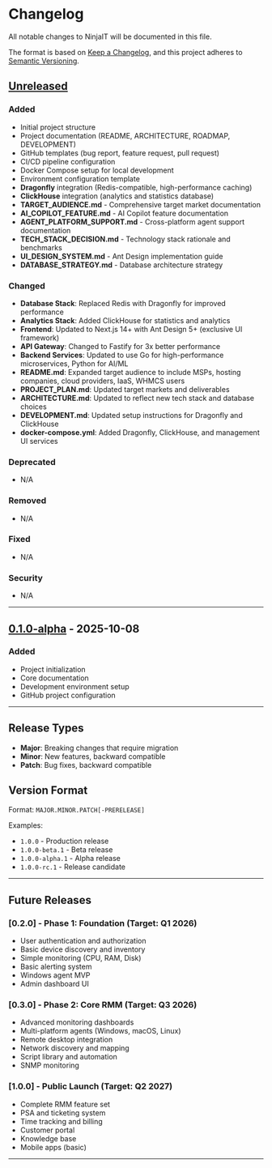 # Changelog

All notable changes to NinjaIT will be documented in this file.

The format is based on [Keep a Changelog](https://keepachangelog.com/en/1.0.0/),
and this project adheres to [Semantic Versioning](https://semver.org/spec/v2.0.0.html).

## [Unreleased]

### Added
- Initial project structure
- Project documentation (README, ARCHITECTURE, ROADMAP, DEVELOPMENT)
- GitHub templates (bug report, feature request, pull request)
- CI/CD pipeline configuration
- Docker Compose setup for local development
- Environment configuration template
- **Dragonfly** integration (Redis-compatible, high-performance caching)
- **ClickHouse** integration (analytics and statistics database)
- **TARGET_AUDIENCE.md** - Comprehensive target market documentation
- **AI_COPILOT_FEATURE.md** - AI Copilot feature documentation
- **AGENT_PLATFORM_SUPPORT.md** - Cross-platform agent support documentation
- **TECH_STACK_DECISION.md** - Technology stack rationale and benchmarks
- **UI_DESIGN_SYSTEM.md** - Ant Design implementation guide
- **DATABASE_STRATEGY.md** - Database architecture strategy

### Changed
- **Database Stack**: Replaced Redis with Dragonfly for improved performance
- **Analytics Stack**: Added ClickHouse for statistics and analytics
- **Frontend**: Updated to Next.js 14+ with Ant Design 5+ (exclusive UI framework)
- **API Gateway**: Changed to Fastify for 3x better performance
- **Backend Services**: Updated to use Go for high-performance microservices, Python for AI/ML
- **README.md**: Expanded target audience to include MSPs, hosting companies, cloud providers, IaaS, WHMCS users
- **PROJECT_PLAN.md**: Updated target markets and deliverables
- **ARCHITECTURE.md**: Updated to reflect new tech stack and database choices
- **DEVELOPMENT.md**: Updated setup instructions for Dragonfly and ClickHouse
- **docker-compose.yml**: Added Dragonfly, ClickHouse, and management UI services

### Deprecated
- N/A

### Removed
- N/A

### Fixed
- N/A

### Security
- N/A

---

## [0.1.0-alpha] - 2025-10-08

### Added
- Project initialization
- Core documentation
- Development environment setup
- GitHub project configuration

---

## Release Types

- **Major**: Breaking changes that require migration
- **Minor**: New features, backward compatible
- **Patch**: Bug fixes, backward compatible

## Version Format

Format: `MAJOR.MINOR.PATCH[-PRERELEASE]`

Examples:
- `1.0.0` - Production release
- `1.0.0-beta.1` - Beta release
- `1.0.0-alpha.1` - Alpha release
- `1.0.0-rc.1` - Release candidate

---

## Future Releases

### [0.2.0] - Phase 1: Foundation (Target: Q1 2026)
- User authentication and authorization
- Basic device discovery and inventory
- Simple monitoring (CPU, RAM, Disk)
- Basic alerting system
- Windows agent MVP
- Admin dashboard UI

### [0.3.0] - Phase 2: Core RMM (Target: Q3 2026)
- Advanced monitoring dashboards
- Multi-platform agents (Windows, macOS, Linux)
- Remote desktop integration
- Network discovery and mapping
- Script library and automation
- SNMP monitoring

### [1.0.0] - Public Launch (Target: Q2 2027)
- Complete RMM feature set
- PSA and ticketing system
- Time tracking and billing
- Customer portal
- Knowledge base
- Mobile apps (basic)

---

[Unreleased]: https://github.com/yossibmoha/NingaIT/compare/v0.1.0-alpha...HEAD
[0.1.0-alpha]: https://github.com/yossibmoha/NingaIT/releases/tag/v0.1.0-alpha

